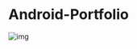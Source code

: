 # Android-Portfolio

![img](https://github.com/mufratkarim/Android-Portfolio/blob/master/Phone%20Screenshot%208.jpg)
